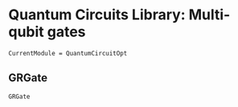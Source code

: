 # Quantum Circuits Library: Multi-qubit gates

```@meta
CurrentModule = QuantumCircuitOpt
```

## GRGate
```@docs
GRGate
```